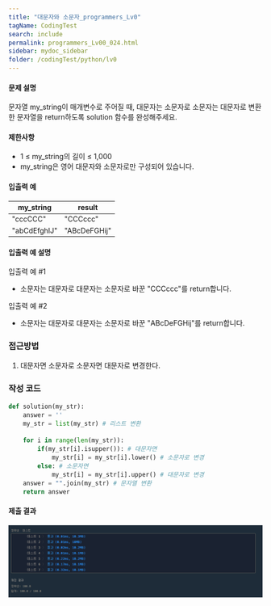 ```yaml
---
title: "대문자와 소문자_programmers_Lv0"
tagName: CodingTest
search: include
permalink: programmers_Lv00_024.html
sidebar: mydoc_sidebar
folder: /codingTest/python/lv0
---
```



#### 문제 설명 <br>

문자열 my_string이 매개변수로 주어질 때, 대문자는 소문자로 소문자는 대문자로 변환한 문자열을 return하도록 solution 함수를 완성해주세요.

#### 제한사항 <br>

- 1 ≤ my_string의 길이 ≤ 1,000
- my_string은 영어 대문자와 소문자로만 구성되어 있습니다.

#### 입출력 예 <br>
  
my_string|	result
---|---
"cccCCC"|	"CCCccc"
"abCdEfghIJ"|	"ABcDeFGHij"

#### 입출력 예 설명 <br>

입출력 예 #1
- 소문자는 대문자로 대문자는 소문자로 바꾼 "CCCccc"를 return합니다.

입출력 예 #2
- 소문자는 대문자로 대문자는 소문자로 바꾼 "ABcDeFGHij"를 return합니다.

### 접근방법 <br>

1. 대문자면 소문자로 소문자면 대문자로 변경한다.

### 작성 코드 <br>

```python
def solution(my_str):
    answer = ''
    my_str = list(my_str) # 리스트 변환
    
    for i in range(len(my_str)):
        if(my_str[i].isupper()): # 대문자면
            my_str[i] = my_str[i].lower() # 소문자로 변경
        else: # 소문자면
            my_str[i] = my_str[i].upper() # 대문자로 변경
    answer = "".join(my_str) # 문자열 변환
    return answer
```

#### 제출 결과

![제출 결과](\images\programmers_Lv00_024.png)



